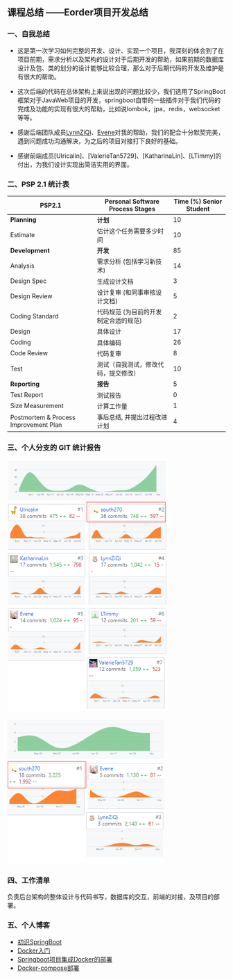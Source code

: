 ## 课程总结 ——Eorder项目开发总结

### 一、自我总结

- 这是第一次学习如何完整的开发、设计、实现一个项目，我深刻的体会到了在项目前期，需求分析以及架构的设计对于后期开发的帮助，如果前期的数据库设计及包、类的划分的设计能够比较合理，那么对于后期代码的开发及维护是有很大的帮助。

- 这次后端的代码在总体架构上来说出现的问题比较少，我们选用了SpringBoot框架对于JavaWeb项目的开发，springboot自带的一些插件对于我们代码的完成及功能的实现有很大的帮助，比如说lombok，jpa，redis，websocket等等。

- 感谢后端团队成员[LynnZiQi](https://github.com/LynnZiQi)、[Evene](https://github.com/Evene)对我的帮助，我们的配合十分默契完美，遇到问题成功沟通解决，为之后的项目对接打下良好的基础。

- 感谢前端成员[UIricalin]、[ValerieTan5729]、[KatharinaLin]、[LTimmy]的付出，为我们设计实现出简洁实用的界面。




### 二、PSP 2.1 统计表

PSP2.1       | Personal Software Process Stages| Time (%) Senior Student |
------------ | ------------------------------- | ----------------------- |
**Planning** | **计划** | 10|
Estimate  | 估计这个任务需要多少时间 | 10 |
**Development**  | **开发** |  85 |
Analysis   | 需求分析 (包括学习新技术) | 14 |
Design Spec| 生成设计文档 | 3 |
Design Review| 设计复审 (和同事审核设计文档)| 5 |
Coding Standard| 代码规范 (为目前的开发制定合适的规范)| 2 |
Design|具体设计| 17 |
Coding|具体编码| 26 |
Code Review| 代码复审| 8 |
Test|测试（自我测试，修改代码，提交修改）| 10 |
**Reporting** | **报告** | 5 |
Test Report | 测试报告 | 0 |
Size Measurement | 计算工作量 | 1 |
Postmortem & Process Improvement Plan| 事后总结, 并提出过程改进计划 | 4 |

### 三、个人分支的 GIT 统计报告

![](https://github.com/south270/Image/blob/master/blog/2.png?raw=true)

![](https://github.com/south270/Image/blob/master/blog/3.png?raw=true)

### 四、工作清单

负责后台架构的整体设计与代码书写，数据库的交互，前端的对接，及项目的部署。

### 五、个人博客

- [初识SpringBoot](https://south270.github.io/blog/2018/04/12/first-study-report/)
- [Docker入门](https://blog.csdn.net/south_l/article/details/80816007)
- [Springboot项目集成Docker的部署](https://blog.csdn.net/south_l/article/details/80821299)
- [Docker-compose部署](https://blog.csdn.net/south_l/article/details/80920877)
